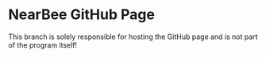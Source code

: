 # NearBee GitHub Page
This branch is solely responsible for hosting the GitHub page and is not part of the program itself!